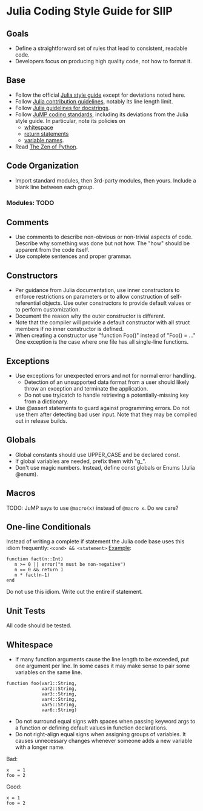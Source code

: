 # Julia Coding Style Guide for SIIP

## Goals

* Define a straightforward set of rules that lead to consistent, readable
code.
* Developers focus on producing high quality code, not how to format it.

## Base
* Follow the official
[Julia style guide](https://docs.julialang.org/en/v1/manual/style-guide/index.html)
except for deviations noted here.
* Follow [Julia contribution guidelines](https://github.com/JuliaLang/julia/blob/master/CONTRIBUTING.md#general-formatting-guidelines-for-julia-code-contributions), notably its line length
limit.
* Follow [Julia guidelines for docstrings](https://docs.julialang.org/en/v1/manual/documentation/index.html).
* Follow [JuMP coding standards](http://www.juliaopt.org/JuMP.jl/dev/style),
including its deviations from the Julia style guide.  In particular, note its policies on
  * [whitespace](http://www.juliaopt.org/JuMP.jl/dev/style/#Whitespace-1)
  * [return statements](http://www.juliaopt.org/JuMP.jl/dev/style/#Return-statements-1)
  * [variable names](http://www.juliaopt.org/JuMP.jl/dev/style/#Use-of-underscores-within-names-1).
* Read [The Zen of Python](https://www.python.org/dev/peps/pep-0020).

## Code Organization
* Import standard modules, then 3rd-party modules, then yours. Include a blank
line between each group.

### Modules:  TODO

## Comments
* Use comments to describe non-obvious or non-trivial aspects of code.
Describe why something was done but not how.  The "how" should be apparent from
the code itself.
* Use complete sentences and proper grammar.

## Constructors
* Per guidance from Julia documentation, use inner constructors to enforce
restrictions on parameters or to allow construction of self-referential
objects.
Use outer constructors to provide default values or to perform customization.
* Document the reason why the outer constructor is different.
* Note that the compiler will provide a default constructor with all struct
members if no inner constructor is defined.
* When creating a constructor use "function Foo()" instead of "Foo() = ..."
One exception is the case where one file has all single-line functions.

## Exceptions
* Use exceptions for unexpected errors and not for normal error handling.
  * Detection of an unsupported data format from a user should likely throw
an exception and terminate the application.
  * Do not use try/catch to handle retrieving a potentially-missing key from a
dictionary.
* Use @assert statements to guard against programming errors. Do not use them
after detecting bad user input. Note that they may be compiled out in release
builds.

## Globals
* Global constants should use UPPER_CASE and be declared const.
* If global variables are needed, prefix them with "g_".
* Don't use magic numbers. Instead, define const globals or Enums (Julia
@enum).

## Macros
TODO:  JuMP says to use ```@macro(x)``` instead of ```@macro x```.  Do we care?

## One-line Conditionals
Instead of writing a complete if statement the Julia code base uses this idiom
frequently:  ```<cond> && <statement>```
[Example](https://docs.julialang.org/en/v1.0/manual/control-flow/#Short-Circuit-Evaluation-1):
>
    function fact(n::Int)
       n >= 0 || error("n must be non-negative")
       n == 0 && return 1
       n * fact(n-1)
    end

Do not use this idiom.  Write out the entire if statement.

## Unit Tests
All code should be tested.

## Whitespace
* If many function arguments cause the line length to be exceeded, put one
argument per line. In some cases it may make sense to pair some variables on
the same line.
>
    function foo(var1::String,
                 var2::String,
                 var3::String,
                 var4::String,
                 var5::String,
                 var6::String)

* Do not surround equal signs with spaces when passing keyword args to a
function or defining default values in function declarations.
* Do not right-align equal signs when assigning groups of variables. It causes
unnecessary changes whenever someone adds a new variable with a longer name.

Bad:
>
    x   = 1
    foo = 2

Good:
>
    x = 1
    foo = 2
